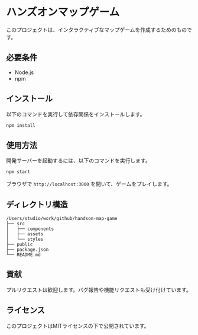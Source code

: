 # ハンズオンマップゲーム

このプロジェクトは、インタラクティブなマップゲームを作成するためのものです。

## 必要条件

- Node.js
- npm

## インストール

以下のコマンドを実行して依存関係をインストールします。

```bash
npm install
```

## 使用方法

開発サーバーを起動するには、以下のコマンドを実行します。

```bash
npm start
```

ブラウザで `http://localhost:3000` を開いて、ゲームをプレイします。

## ディレクトリ構造

```
/Users/studio/work/github/handson-map-game
├── src
│   ├── components
│   ├── assets
│   └── styles
├── public
├── package.json
└── README.md
```

## 貢献

プルリクエストは歓迎します。バグ報告や機能リクエストも受け付けています。

## ライセンス

このプロジェクトはMITライセンスの下で公開されています。
